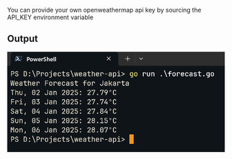 You can provide your own openweathermap api key by sourcing the API_KEY environment variable

## Output
![output.png](./assets/output.png)
